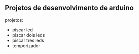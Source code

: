 ## Projetos de desenvolvimento de arduino
projetos:
* piscar led
* piscar dois leds
* piscar tres leds
* temporizador
